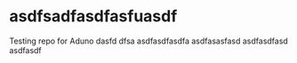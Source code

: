 asdfsadfasdfasfuasdf
===========

Testing repo for Aduno
dasfd
dfsa
asdfasdfasdfa
asdfasasfasd
asdfasdfasd
asdfasdf
